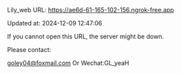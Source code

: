 Lily_web URL: https://ae6d-61-165-102-156.ngrok-free.app

Updated at: 2024-12-09 12:47:06

If you cannot open this URL, the server might be down.

Please contact: 

goley04@foxmail.com Or Wechat:GL_yeaH